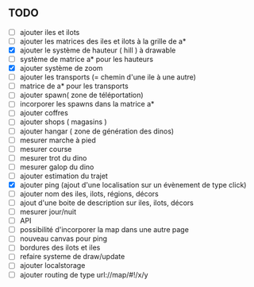 TODO
----
- [ ] ajouter iles et ilots
- [ ] ajouter les matrices des iles et ilots à la grille de a\*
- [x] ajouter le système de hauteur ( hill ) à drawable
- [ ] système de matrice a\* pour les hauteurs
- [x] ajouter système de zoom
- [ ] ajouter les transports (= chemin d'une ile à une autre)
- [ ] matrice de a\* pour les transports
- [ ] ajouter spawn( zone de téléportation)
- [ ] incorporer les spawns dans la matrice a\*
- [ ] ajouter coffres
- [ ] ajouter shops ( magasins )
- [ ] ajouter hangar ( zone de génération des dinos)
- [ ] mesurer marche à pied
- [ ] mesurer course
- [ ] mesurer trot du dino
- [ ] mesurer galop du dino
- [ ] ajouter estimation du trajet
- [x] ajouter ping (ajout d'une localisation sur un évènement de type click)
- [ ] ajouter nom des iles, ilots, régions, décors
- [ ] ajout d'une boite de description sur iles, ilots, décors
- [ ] mesurer jour/nuit
- [ ] API
- [ ] possibilité d'incorporer la map dans une autre page
- [ ] nouveau canvas pour ping
- [ ] bordures des ilots et iles
- [ ] refaire systeme de draw/update
- [ ] ajouter localstorage
- [ ] ajouter routing de type url://map/#!/x/y
